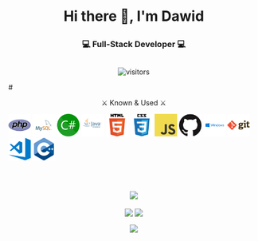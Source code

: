 # <p align="center">Hi there 👋, I'm Dawid</p>

<!--
**Dawid-Czyzewski/Dawid-Czyzewski** is a ✨ _special_ ✨ repository because its `README.md` (this file) appears on your GitHub profile.
-->
<h3 align="center"> 💻 Full-Stack Developer 💻</h3>
<pre></pre>

<p align="center">
  <img src="https://komarev.com/ghpvc/?username=Dawid-Czyzewski" alt="visitors" />
</p>
# <p align="center">⚔️ Known & Used ⚔️</p>

<div>
<a title="PHP">
    <img width="45" src="https://raw.githubusercontent.com/github/explore/master/topics/php/php.png">
</a>
<a title="MYSQL">
    <img width="45" src="https://raw.githubusercontent.com/github/explore/master/topics/mysql/mysql.png">
</a>
    <a title="C#">
    <img width="45" src="https://raw.githubusercontent.com/github/explore/master/topics/csharp/csharp.png">
</a>
    </a>
    <a title="Java">
    <img width="45" src="https://raw.githubusercontent.com/github/explore/master/topics/java/java.png">
</a>
</a>
    </a>
    <a title="HTML">
    <img width="45" src="https://raw.githubusercontent.com/github/explore/master/topics/html/html.png">
</a>
 <a title="CSS">
    <img width="45" src="https://raw.githubusercontent.com/github/explore/master/topics/css/css.png">
</a>
 <a title="Javascript">
    <img width="45" src="https://raw.githubusercontent.com/github/explore/master/topics/javascript/javascript.png">
</a>
 <a title="GitHub">
    <img width="45" src="https://raw.githubusercontent.com/github/explore/master/topics/github/github.png">
</a>
<a title="Windows">
    <img width="45" src="https://raw.githubusercontent.com/github/explore/master/topics/windows/windows.png">
</a>
</a>
<a title="git">
    <img width="45" src="https://raw.githubusercontent.com/github/explore/master/topics/git/git.png">
</a>
<a title="VisualStudioCode">
    <img width="45" src="https://raw.githubusercontent.com/github/explore/80688e429a7d4ef2fca1e82350fe8e3517d3494d/topics/visual-studio-code/visual-studio-code.png">
</a>
<a title="C++">
    <img width="45" src="https://raw.githubusercontent.com/github/explore/80688e429a7d4ef2fca1e82350fe8e3517d3494d/topics/cpp/cpp.png">
</a>
<br>

<pre></pre><br>

<p align="center">
  <img src="https://github-profile-trophy.vercel.app/?username=AdriksOwy&column=7&theme=onedark" width="1200px">
</p>
<p align="center">
  <img align="center" src="https://github-readme-stats.vercel.app/api?username=Dawid-Czyzewski&count_private=true&show_icons=true&theme=tokyonight" width="450px" />
  <img align="center" src="https://github-readme-stats.vercel.app/api/top-langs/?username=Dawid-Czyzewski&layout=compact&theme=tokyonight" width="350px" />
</p>
<p align="center">
  <img align="center" src="https://github-readme-stats.vercel.app/api/wakatime?username=Dawid_Czyzewski&theme=tokyonight" width="550px" />
</p>
<br>

</div>
